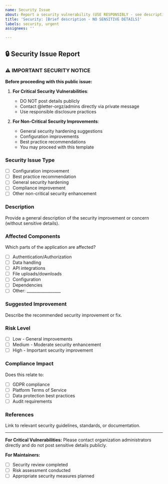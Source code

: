 ```yaml
---
name: Security Issue
about: Report a security vulnerability (USE RESPONSIBLY - see description)
title: 'Security: [Brief description - NO SENSITIVE DETAILS]'
labels: security, urgent
assignees: ''

---
```


## 🔒 Security Issue Report

### ⚠️ IMPORTANT SECURITY NOTICE

**Before proceeding with this public issue:**

1. **For Critical Security Vulnerabilities**: 
   - DO NOT post details publicly
   - Contact @letter-orgz/admins directly via private message
   - Use responsible disclosure practices

2. **For Non-Critical Security Improvements**:
   - General security hardening suggestions
   - Configuration improvements
   - Best practice recommendations
   - You may proceed with this template

### Security Issue Type
- [ ] Configuration improvement
- [ ] Best practice recommendation
- [ ] General security hardening
- [ ] Compliance improvement
- [ ] Other non-critical security enhancement

### Description
Provide a general description of the security improvement or concern (without sensitive details).

### Affected Components
Which parts of the application are affected?
- [ ] Authentication/Authorization
- [ ] Data handling
- [ ] API integrations
- [ ] File uploads/downloads
- [ ] Configuration
- [ ] Dependencies
- [ ] Other: _________________

### Suggested Improvement
Describe the recommended security improvement or fix.

### Risk Level
- [ ] Low - General improvements
- [ ] Medium - Moderate security enhancement
- [ ] High - Important security improvement

### Compliance Impact
Does this relate to:
- [ ] GDPR compliance
- [ ] Platform Terms of Service
- [ ] Data protection best practices
- [ ] Audit requirements

### References
Link to relevant security guidelines, standards, or documentation.

---

**For Critical Vulnerabilities:**
Please contact organization administrators directly and do not post sensitive details publicly.

**For Maintainers:**
- [ ] Security review completed
- [ ] Risk assessment conducted
- [ ] Appropriate security measures planned